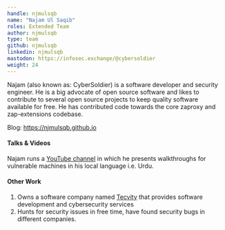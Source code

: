 ```yaml
---
handle: njmulsqb
name: "Najam Ul Saqib"
roles: Extended Team
author: njmulsqb
type: team
github: njmulsqb
linkedin: njmulsqb
mastodon: https://infosec.exchange/@cybersoldier
weight: 24
---
```


Najam (also known as: CyberSoldier) is a software developer and security engineer. 
He is a big advocate of open source software and likes to contribute to several open source projects 
to keep quality software available for free. 
He has contributed code towards the core zaproxy and zap-extensions codebase.

Blog: https://njmulsqb.github.io

#### Talks & Videos

Najam runs a [YouTube channel](https://youtube.com/channel/UC1igugJ0bSePPDqIWOje2ZA) in which he presents walkthroughs for vulnerable machines in his local language i.e. Urdu. 


#### Other Work

1. Owns a software company named [Tecvity](https://tecvity.co) that provides software development and cybersecurity services
1. Hunts for security issues in free time, have found security bugs in different companies.